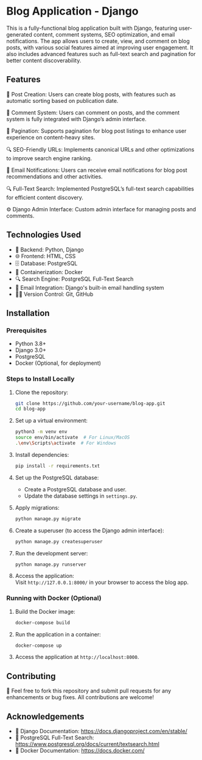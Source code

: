 # Blog Application - Django

This is a fully-functional blog application built with Django, featuring user-generated content, comment systems, SEO optimization, and email notifications. The app allows users to create, view, and comment on blog posts, with various social features aimed at improving user engagement. It also includes advanced features such as full-text search and pagination for better content discoverability.

## Features
📝 Post Creation: Users can create blog posts, with features such as automatic sorting based on publication date.

💬 Comment System: Users can comment on posts, and the comment system is fully integrated with Django’s admin interface.

🔄 Pagination: Supports pagination for blog post listings to enhance user experience on content-heavy sites.

🔍 SEO-Friendly URLs: Implements canonical URLs and other optimizations to improve search engine ranking.

📧 Email Notifications: Users can receive email notifications for blog post recommendations and other activities.

🔍 Full-Text Search: Implemented PostgreSQL’s full-text search capabilities for efficient content discovery.

⚙️ Django Admin Interface: Custom admin interface for managing posts and comments.

## Technologies Used
- 🐍 Backend: Python, Django
- 🌐 Frontend: HTML, CSS
- 🗄️ Database: PostgreSQL
- 🐋 Containerization: Docker
- 🔍 Search Engine: PostgreSQL Full-Text Search
- 📧 Email Integration: Django's built-in email handling system
- 🧑‍💻 Version Control: Git, GitHub

## Installation

### Prerequisites
- Python 3.8+
- Django 3.0+
- PostgreSQL
- Docker (Optional, for deployment)

### Steps to Install Locally
1. Clone the repository:
   ```bash
   git clone https://github.com/your-username/blog-app.git
   cd blog-app
   ```

2. Set up a virtual environment:
   ```bash
   python3 -m venv env
   source env/bin/activate  # For Linux/MacOS
   .\env\Scripts\activate  # For Windows
   ```

3. Install dependencies:
   ```bash
   pip install -r requirements.txt
   ```

4. Set up the PostgreSQL database:
   - Create a PostgreSQL database and user.
   - Update the database settings in `settings.py`.

5. Apply migrations:
   ```bash
   python manage.py migrate
   ```

6. Create a superuser (to access the Django admin interface):
   ```bash
   python manage.py createsuperuser
   ```

7. Run the development server:
   ```bash
   python manage.py runserver
   ```

8. Access the application:  
   Visit `http://127.0.0.1:8000/` in your browser to access the blog app.

### Running with Docker (Optional)
1. Build the Docker image:
   ```bash
   docker-compose build
   ```

2. Run the application in a container:
   ```bash
   docker-compose up
   ```

3. Access the application at `http://localhost:8000`.

## Contributing
🤝 Feel free to fork this repository and submit pull requests for any enhancements or bug fixes. All contributions are welcome!

## Acknowledgements
- 📖 Django Documentation: https://docs.djangoproject.com/en/stable/
- 📝 PostgreSQL Full-Text Search: https://www.postgresql.org/docs/current/textsearch.html
- 🐳 Docker Documentation: https://docs.docker.com/

